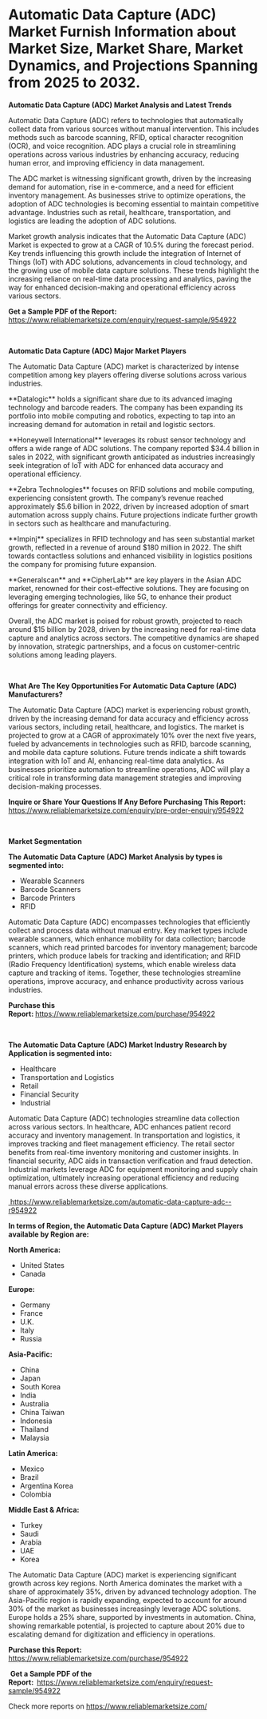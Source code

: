 <p><h1>Automatic Data Capture (ADC) Market Furnish Information about Market Size, Market Share, Market Dynamics, and Projections Spanning from 2025 to 2032.</h1></p><p><strong>Automatic Data Capture (ADC) Market Analysis and Latest Trends</strong></p>
<p><p>Automatic Data Capture (ADC) refers to technologies that automatically collect data from various sources without manual intervention. This includes methods such as barcode scanning, RFID, optical character recognition (OCR), and voice recognition. ADC plays a crucial role in streamlining operations across various industries by enhancing accuracy, reducing human error, and improving efficiency in data management.</p><p>The ADC market is witnessing significant growth, driven by the increasing demand for automation, rise in e-commerce, and a need for efficient inventory management. As businesses strive to optimize operations, the adoption of ADC technologies is becoming essential to maintain competitive advantage. Industries such as retail, healthcare, transportation, and logistics are leading the adoption of ADC solutions.</p><p>Market growth analysis indicates that the Automatic Data Capture (ADC) Market is expected to grow at a CAGR of 10.5% during the forecast period. Key trends influencing this growth include the integration of Internet of Things (IoT) with ADC solutions, advancements in cloud technology, and the growing use of mobile data capture solutions. These trends highlight the increasing reliance on real-time data processing and analytics, paving the way for enhanced decision-making and operational efficiency across various sectors.</p></p>
<p><strong>Get a Sample PDF of the Report:&nbsp;</strong> <a href="https://www.reliablemarketsize.com/enquiry/request-sample/954922?utm_campaign=3553&utm_medium=2&utm_source=Github&utm_content=ia&utm_term=06042025&utm_id=automatic-data-capture-adc">https://www.reliablemarketsize.com/enquiry/request-sample/954922</a></p>
<p>&nbsp;</p>
<p><strong>Automatic Data Capture (ADC) Major Market Players</strong></p>
<p><p>The Automatic Data Capture (ADC) market is characterized by intense competition among key players offering diverse solutions across various industries. </p><p>**Datalogic** holds a significant share due to its advanced imaging technology and barcode readers. The company has been expanding its portfolio into mobile computing and robotics, expecting to tap into an increasing demand for automation in retail and logistic sectors. </p><p>**Honeywell International** leverages its robust sensor technology and offers a wide range of ADC solutions. The company reported $34.4 billion in sales in 2022, with significant growth anticipated as industries increasingly seek integration of IoT with ADC for enhanced data accuracy and operational efficiency.</p><p>**Zebra Technologies** focuses on RFID solutions and mobile computing, experiencing consistent growth. The company’s revenue reached approximately $5.6 billion in 2022, driven by increased adoption of smart automation across supply chains. Future projections indicate further growth in sectors such as healthcare and manufacturing.</p><p>**Impinj** specializes in RFID technology and has seen substantial market growth, reflected in a revenue of around $180 million in 2022. The shift towards contactless solutions and enhanced visibility in logistics positions the company for promising future expansion.</p><p>**Generalscan** and **CipherLab** are key players in the Asian ADC market, renowned for their cost-effective solutions. They are focusing on leveraging emerging technologies, like 5G, to enhance their product offerings for greater connectivity and efficiency.</p><p>Overall, the ADC market is poised for robust growth, projected to reach around $15 billion by 2028, driven by the increasing need for real-time data capture and analytics across sectors. The competitive dynamics are shaped by innovation, strategic partnerships, and a focus on customer-centric solutions among leading players.</p></p>
<p>&nbsp;</p>
<p><strong>What Are The Key Opportunities For Automatic Data Capture (ADC) Manufacturers?</strong></p>
<p><p>The Automatic Data Capture (ADC) market is experiencing robust growth, driven by the increasing demand for data accuracy and efficiency across various sectors, including retail, healthcare, and logistics. The market is projected to grow at a CAGR of approximately 10% over the next five years, fueled by advancements in technologies such as RFID, barcode scanning, and mobile data capture solutions. Future trends indicate a shift towards integration with IoT and AI, enhancing real-time data analytics. As businesses prioritize automation to streamline operations, ADC will play a critical role in transforming data management strategies and improving decision-making processes.</p></p>
<p><strong>Inquire or Share Your Questions If Any Before Purchasing This Report:</strong> <a href="https://www.reliablemarketsize.com/enquiry/pre-order-enquiry/954922?utm_campaign=3553&utm_medium=2&utm_source=Github&utm_content=ia&utm_term=06042025&utm_id=automatic-data-capture-adc">https://www.reliablemarketsize.com/enquiry/pre-order-enquiry/954922</a></p>
<p>&nbsp;</p>
<p><strong>Market Segmentation</strong></p>
<p><strong>The Automatic Data Capture (ADC) Market Analysis by types is segmented into:</strong></p>
<p><ul><li>Wearable Scanners</li><li>Barcode Scanners</li><li>Barcode Printers</li><li>RFID</li></ul></p>
<p><p>Automatic Data Capture (ADC) encompasses technologies that efficiently collect and process data without manual entry. Key market types include wearable scanners, which enhance mobility for data collection; barcode scanners, which read printed barcodes for inventory management; barcode printers, which produce labels for tracking and identification; and RFID (Radio Frequency Identification) systems, which enable wireless data capture and tracking of items. Together, these technologies streamline operations, improve accuracy, and enhance productivity across various industries.</p></p>
<p><strong>Purchase this Report:&nbsp;</strong><a href="https://www.reliablemarketsize.com/purchase/954922?utm_campaign=3553&utm_medium=2&utm_source=Github&utm_content=ia&utm_term=06042025&utm_id=automatic-data-capture-adc">https://www.reliablemarketsize.com/purchase/954922</a></p>
<p>&nbsp;</p>
<p><strong>The Automatic Data Capture (ADC) Market Industry Research by Application is segmented into:</strong></p>
<p><ul><li>Healthcare</li><li>Transportation and Logistics</li><li>Retail</li><li>Financial Security</li><li>Industrial</li></ul></p>
<p><p>Automatic Data Capture (ADC) technologies streamline data collection across various sectors. In healthcare, ADC enhances patient record accuracy and inventory management. In transportation and logistics, it improves tracking and fleet management efficiency. The retail sector benefits from real-time inventory monitoring and customer insights. In financial security, ADC aids in transaction verification and fraud detection. Industrial markets leverage ADC for equipment monitoring and supply chain optimization, ultimately increasing operational efficiency and reducing manual errors across these diverse applications.</p></p>
<p><a href="https://www.reliablemarketsize.com/automatic-data-capture-adc--r954922?utm_campaign=3553&utm_medium=2&utm_source=Github&utm_content=ia&utm_term=06042025&utm_id=automatic-data-capture-adc">&nbsp;https://www.reliablemarketsize.com/automatic-data-capture-adc--r954922</a></p>
<p><strong>In terms of Region, the Automatic Data Capture (ADC) Market Players available by Region are:</strong></p>
<p>
    <p> <strong> North America: </strong>
        <ul>
            <li>United States</li>
            <li>Canada</li>
        </ul>
        </p> 
    <p> <strong> Europe: </strong>
        <ul>
            <li>Germany</li>
            <li>France</li>
            <li>U.K.</li>
            <li>Italy</li>
            <li>Russia</li>
        </ul>
        </p> 
    <p> <strong> Asia-Pacific: </strong>
        <ul>
            <li>China</li>
            <li>Japan</li>
            <li>South Korea</li>
            <li>India</li>
            <li>Australia</li>
            <li>China Taiwan</li>
            <li>Indonesia</li>
            <li>Thailand</li>
            <li>Malaysia</li>
        </ul>
        </p> 
    <p> <strong> Latin America: </strong>
        <ul>
            <li>Mexico</li>
            <li>Brazil</li>
            <li>Argentina Korea</li>
            <li>Colombia</li>
        </ul>
        </p> 
    <p> <strong> Middle East & Africa: </strong>
        <ul>
            <li>Turkey</li>
            <li>Saudi</li>
            <li>Arabia</li>
            <li>UAE</li>
            <li>Korea</li>
        </ul>
    </p>
    </p>
<p><p>The Automatic Data Capture (ADC) market is experiencing significant growth across key regions. North America dominates the market with a share of approximately 35%, driven by advanced technology adoption. The Asia-Pacific region is rapidly expanding, expected to account for around 30% of the market as businesses increasingly leverage ADC solutions. Europe holds a 25% share, supported by investments in automation. China, showing remarkable potential, is projected to capture about 20% due to escalating demand for digitization and efficiency in operations.</p></p>
<p><strong>Purchase this Report: </strong><a href="https://www.reliablemarketsize.com/purchase/954922?utm_campaign=3553&utm_medium=2&utm_source=Github&utm_content=ia&utm_term=06042025&utm_id=automatic-data-capture-adc">https://www.reliablemarketsize.com/purchase/954922</a></p>
<p>&nbsp;<strong>Get a Sample PDF of the Report:&nbsp;&nbsp;</strong><a href="https://www.reliablemarketsize.com/enquiry/request-sample/954922?utm_campaign=3553&utm_medium=2&utm_source=Github&utm_content=ia&utm_term=06042025&utm_id=automatic-data-capture-adc">https://www.reliablemarketsize.com/enquiry/request-sample/954922</a></p>
<p><strong></strong></p>
<p>Check more reports on <a href="https://www.reliablemarketsize.com/?utm_campaign=3553&utm_medium=2&utm_source=Github&utm_content=ia&utm_term=06042025&utm_id=automatic-data-capture-adc">https://www.reliablemarketsize.com/</a></p>